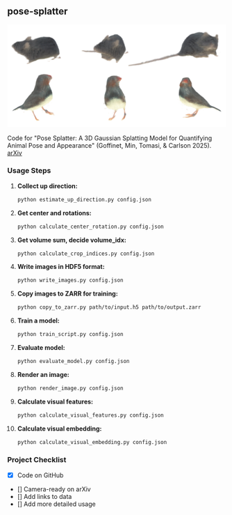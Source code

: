 ## pose-splatter

![Teaser Image](assets/teaser.png)

Code for "Pose Splatter: A 3D Gaussian Splatting Model for Quantifying Animal Pose and Appearance" (Goffinet, Min, Tomasi, & Carlson 2025). [arXiv](https://arxiv.org/abs/2505.18342)


### Usage Steps

1. **Collect up direction:**
    ```bash
    python estimate_up_direction.py config.json
    ```

2. **Get center and rotations:**
    ```bash
    python calculate_center_rotation.py config.json
    ```

3. **Get volume sum, decide volume_idx:**
    ```bash
    python calculate_crop_indices.py config.json
    ```

4. **Write images in HDF5 format:**
    ```bash
    python write_images.py config.json
    ```

5. **Copy images to ZARR for training:**
    ```bash
    python copy_to_zarr.py path/to/input.h5 path/to/output.zarr
    ```

6. **Train a model:**
    ```bash
    python train_script.py config.json
    ```

7. **Evaluate model:**
    ```bash
    python evaluate_model.py config.json
    ```

8. **Render an image:**
    ```bash
    python render_image.py config.json
    ```

9. **Calculate visual features:**
    ```bash
    python calculate_visual_features.py config.json
    ```

10. **Calculate visual embedding:**
    ```bash
    python calculate_visual_embedding.py config.json
    ```

### Project Checklist
- [x] Code on GitHub
- [] Camera-ready on arXiv
- [] Add links to data
- [] Add more detailed usage
